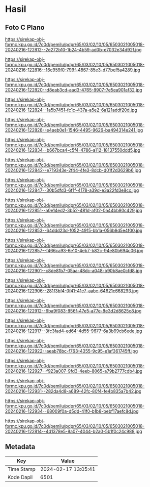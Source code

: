 # Hasil

## Foto C Plano

https://sirekap-obj-formc.kpu.go.id/7c0d/pemilu/pdpr/65/03/02/10/05/6503021005018-20240216-122812--2e272b10-1b24-4b59-ad0b-e7032e34d92f.jpg

https://sirekap-obj-formc.kpu.go.id/7c0d/pemilu/pdpr/65/03/02/10/05/6503021005018-20240216-122816--16c959f0-799f-4867-85e3-d77bef5a4289.jpg

https://sirekap-obj-formc.kpu.go.id/7c0d/pemilu/pdpr/65/03/02/10/05/6503021005018-20240216-122820--d8eab3cd-aad3-4765-8907-7e5ea901af32.jpg

https://sirekap-obj-formc.kpu.go.id/7c0d/pemilu/pdpr/65/03/02/10/05/6503021005018-20240216-122824--1a5b7451-fc1c-437a-a5e2-6a121addf20d.jpg

https://sirekap-obj-formc.kpu.go.id/7c0d/pemilu/pdpr/65/03/02/10/05/6503021005018-20240216-122828--e4aeb0e1-1546-4495-9626-ba494314e241.jpg

https://sirekap-obj-formc.kpu.go.id/7c0d/pemilu/pdpr/65/03/02/10/05/6503021005018-20240216-122834--b667bca4-c5f4-4786-a112-18137550ddd5.jpg

https://sirekap-obj-formc.kpu.go.id/7c0d/pemilu/pdpr/65/03/02/10/05/6503021005018-20240216-122842--e719343e-2f44-4fe3-8dcb-d01f2d3629b6.jpg

https://sirekap-obj-formc.kpu.go.id/7c0d/pemilu/pdpr/65/03/02/10/05/6503021005018-20240216-122847--30b5dfd3-6f1f-4178-a39d-e3a22fd3e8cc.jpg

https://sirekap-obj-formc.kpu.go.id/7c0d/pemilu/pdpr/65/03/02/10/05/6503021005018-20240216-122851--a0e14ed2-3b52-481d-af02-0a44bb80c429.jpg

https://sirekap-obj-formc.kpu.go.id/7c0d/pemilu/pdpr/65/03/02/10/05/6503021005018-20240216-122853--64ddd23d-f052-4915-bb1a-056b9d5e4f00.jpg

https://sirekap-obj-formc.kpu.go.id/7c0d/pemilu/pdpr/65/03/02/10/05/6503021005018-20240216-122857--f466ca93-6e10-4eb7-b82c-94e80b694c06.jpg

https://sirekap-obj-formc.kpu.go.id/7c0d/pemilu/pdpr/65/03/02/10/05/6503021005018-20240216-122901--c8de81b7-05aa-48dc-a048-b90b8ae0cfd8.jpg

https://sirekap-obj-formc.kpu.go.id/7c0d/pemilu/pdpr/65/03/02/10/05/6503021005018-20240216-122906--281f3bf4-0f41-41e7-aabc-64621c668293.jpg

https://sirekap-obj-formc.kpu.go.id/7c0d/pemilu/pdpr/65/03/02/10/05/6503021005018-20240216-122912--6ba9f083-856f-47e5-a77e-8e3d2d8625c8.jpg

https://sirekap-obj-formc.kpu.go.id/7c0d/pemilu/pdpr/65/03/02/10/05/6503021005018-20240216-122917--3fc3fad4-ed64-4d55-9677-6a3b99cb6ede.jpg

https://sirekap-obj-formc.kpu.go.id/7c0d/pemilu/pdpr/65/03/02/10/05/6503021005018-20240216-122922--aeab78bc-f763-4355-9c95-e1af361745ff.jpg

https://sirekap-obj-formc.kpu.go.id/7c0d/pemilu/pdpr/65/03/02/10/05/6503021005018-20240216-122927--f923a007-9fd3-4eeb-8065-a79b2777cdb4.jpg

https://sirekap-obj-formc.kpu.go.id/7c0d/pemilu/pdpr/65/03/02/10/05/6503021005018-20240216-122931--282da4d8-a689-42fc-80f4-fe4b835a7b42.jpg

https://sirekap-obj-formc.kpu.go.id/7c0d/pemilu/pdpr/65/03/02/10/05/6503021005018-20240216-122934--68009f0a-d5dd-41f0-b1b8-bebf17aefc8d.jpg

https://sirekap-obj-formc.kpu.go.id/7c0d/pemilu/pdpr/65/03/02/10/05/6503021005018-20240216-122814--4d1378e5-8a07-4044-b2a0-5b1f0c24c988.jpg


## Metadata

| Key        | Value               |
| ---------- | ------------------- |
| Time Stamp | 2024-02-17 13:05:41 |
| Kode Dapil | 6501                |



